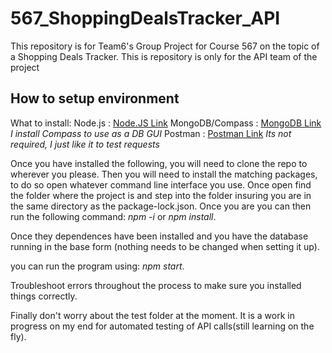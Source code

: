# 567_ShoppingDealsTracker_API
This repository is for Team6's Group Project for Course 567 on the topic of a Shopping Deals Tracker. This is repository is only for the API team of the project

## How to setup environment

What to install:
Node.js : [Node.JS Link](https://nodejs.org/en/download/)
MongoDB/Compass : [MongoDB Link](https://www.mongodb.com/try/download/community) *I install Compass to use as a DB GUI*
Postman : [Postman Link](https://www.postman.com/downloads/) *Its not required, I just like it to test requests*

Once you have installed the following, you will need to clone the repo to wherever you please.
Then you will need to install the matching packages, to do so open whatever command line interface you use.
Once open find the folder where the project is and step into the folder insuring you are in
the same directory as the package-lock.json. Once you are you can then run the following command:
*npm -i* or *npm install*.

Once they dependences have been installed and you have the database running in the base form (nothing needs to be changed when setting it up).

you can run the program using: *npm start*.

Troubleshoot errors throughout the process to make sure you installed things correctly.

Finally don't worry about the test folder at the moment. It is a work in progress on my end for automated testing of API calls(still learning on the fly).
